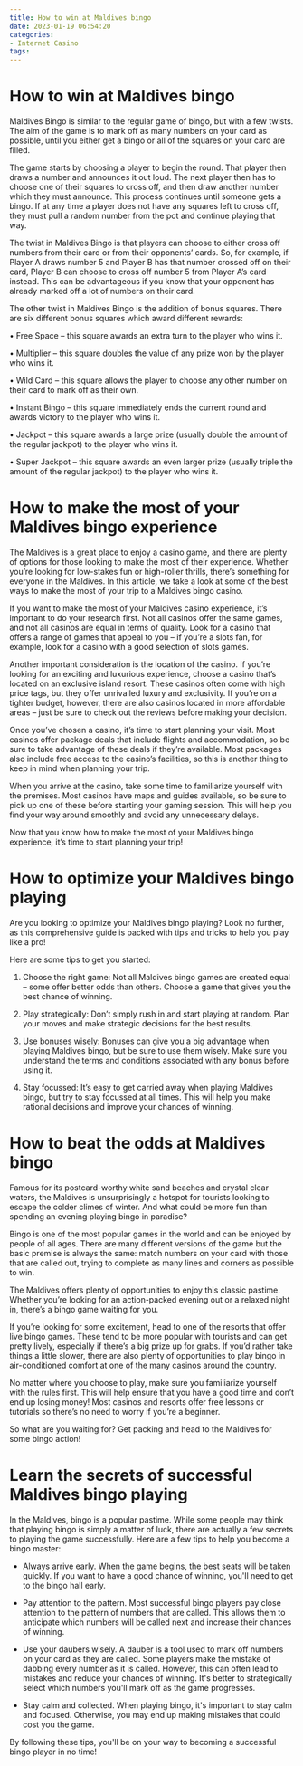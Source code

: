 ```yaml
---
title: How to win at Maldives bingo
date: 2023-01-19 06:54:20
categories:
- Internet Casino
tags:
---
```



#  How to win at Maldives bingo

Maldives Bingo is similar to the regular game of bingo, but with a few twists. The aim of the game is to mark off as many numbers on your card as possible, until you either get a bingo or all of the squares on your card are filled.

The game starts by choosing a player to begin the round. That player then draws a number and announces it out loud. The next player then has to choose one of their squares to cross off, and then draw another number which they must announce. This process continues until someone gets a bingo. If at any time a player does not have any squares left to cross off, they must pull a random number from the pot and continue playing that way.

The twist in Maldives Bingo is that players can choose to either cross off numbers from their card or from their opponents’ cards. So, for example, if Player A draws number 5 and Player B has that number crossed off on their card, Player B can choose to cross off number 5 from Player A’s card instead. This can be advantageous if you know that your opponent has already marked off a lot of numbers on their card.

The other twist in Maldives Bingo is the addition of bonus squares. There are six different bonus squares which award different rewards:

• Free Space – this square awards an extra turn to the player who wins it.

• Multiplier – this square doubles the value of any prize won by the player who wins it.

• Wild Card – this square allows the player to choose any other number on their card to mark off as their own.

• Instant Bingo – this square immediately ends the current round and awards victory to the player who wins it.

• Jackpot – this square awards a large prize (usually double the amount of the regular jackpot) to the player who wins it.

• Super Jackpot – this square awards an even larger prize (usually triple the amount of the regular jackpot) to the player who wins it.

#  How to make the most of your Maldives bingo experience

The Maldives is a great place to enjoy a casino game, and there are plenty of options for those looking to make the most of their experience. Whether you’re looking for low-stakes fun or high-roller thrills, there’s something for everyone in the Maldives. In this article, we take a look at some of the best ways to make the most of your trip to a Maldives bingo casino.

If you want to make the most of your Maldives casino experience, it’s important to do your research first. Not all casinos offer the same games, and not all casinos are equal in terms of quality. Look for a casino that offers a range of games that appeal to you – if you’re a slots fan, for example, look for a casino with a good selection of slots games.

Another important consideration is the location of the casino. If you’re looking for an exciting and luxurious experience, choose a casino that’s located on an exclusive island resort. These casinos often come with high price tags, but they offer unrivalled luxury and exclusivity. If you’re on a tighter budget, however, there are also casinos located in more affordable areas – just be sure to check out the reviews before making your decision.

Once you’ve chosen a casino, it’s time to start planning your visit. Most casinos offer package deals that include flights and accommodation, so be sure to take advantage of these deals if they’re available. Most packages also include free access to the casino’s facilities, so this is another thing to keep in mind when planning your trip.

When you arrive at the casino, take some time to familiarize yourself with the premises. Most casinos have maps and guides available, so be sure to pick up one of these before starting your gaming session. This will help you find your way around smoothly and avoid any unnecessary delays.

Now that you know how to make the most of your Maldives bingo experience, it’s time to start planning your trip!

#  How to optimize your Maldives bingo playing

Are you looking to optimize your Maldives bingo playing? Look no further, as this comprehensive guide is packed with tips and tricks to help you play like a pro!

Here are some tips to get you started:

1. Choose the right game: Not all Maldives bingo games are created equal – some offer better odds than others. Choose a game that gives you the best chance of winning.

2. Play strategically: Don’t simply rush in and start playing at random. Plan your moves and make strategic decisions for the best results.

3. Use bonuses wisely: Bonuses can give you a big advantage when playing Maldives bingo, but be sure to use them wisely. Make sure you understand the terms and conditions associated with any bonus before using it.

4. Stay focussed: It’s easy to get carried away when playing Maldives bingo, but try to stay focussed at all times. This will help you make rational decisions and improve your chances of winning.

#  How to beat the odds at Maldives bingo

Famous for its postcard-worthy white sand beaches and crystal clear waters, the Maldives is unsurprisingly a hotspot for tourists looking to escape the colder climes of winter. And what could be more fun than spending an evening playing bingo in paradise?

Bingo is one of the most popular games in the world and can be enjoyed by people of all ages. There are many different versions of the game but the basic premise is always the same: match numbers on your card with those that are called out, trying to complete as many lines and corners as possible to win.

The Maldives offers plenty of opportunities to enjoy this classic pastime. Whether you’re looking for an action-packed evening out or a relaxed night in, there’s a bingo game waiting for you.

If you’re looking for some excitement, head to one of the resorts that offer live bingo games. These tend to be more popular with tourists and can get pretty lively, especially if there’s a big prize up for grabs. If you’d rather take things a little slower, there are also plenty of opportunities to play bingo in air-conditioned comfort at one of the many casinos around the country.

No matter where you choose to play, make sure you familiarize yourself with the rules first. This will help ensure that you have a good time and don’t end up losing money! Most casinos and resorts offer free lessons or tutorials so there’s no need to worry if you’re a beginner.

So what are you waiting for? Get packing and head to the Maldives for some bingo action!

#  Learn the secrets of successful Maldives bingo playing

In the Maldives, bingo is a popular pastime. While some people may think that playing bingo is simply a matter of luck, there are actually a few secrets to playing the game successfully. Here are a few tips to help you become a bingo master:

- Always arrive early. When the game begins, the best seats will be taken quickly. If you want to have a good chance of winning, you'll need to get to the bingo hall early.

- Pay attention to the pattern. Most successful bingo players pay close attention to the pattern of numbers that are called. This allows them to anticipate which numbers will be called next and increase their chances of winning.

- Use your daubers wisely. A dauber is a tool used to mark off numbers on your card as they are called. Some players make the mistake of dabbing every number as it is called. However, this can often lead to mistakes and reduce your chances of winning. It's better to strategically select which numbers you'll mark off as the game progresses.

- Stay calm and collected. When playing bingo, it's important to stay calm and focused. Otherwise, you may end up making mistakes that could cost you the game.

By following these tips, you'll be on your way to becoming a successful bingo player in no time!